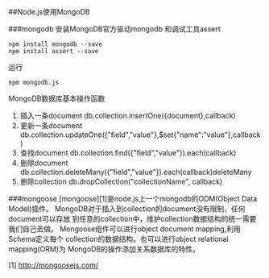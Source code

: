 ##Node.js使用MongoDB

###mongodb
安装MongoDB官方驱动mongodb
和调试工具assert
```
npm install mongodb --save
npm install assert --save
```
运行
```
npm mongodb.js
```
MongoDB数据库基本操作函数
1. 插入一条document db.collection.insertOne({document},callback)
2. 更新一条document db.collection.updateOne({"field","value"},$set{"name":"value"},callback)
3. 查找document db.collection.find({"field","value"}).each(callback)
4. 删除document db.collection.deleteMany({"field","value"}).each(callback)deleteMany
5. 删除collection db.dropCollection("collectionName", callback)

###mongoose
[mongoose][1]是node.js上一个mongodb的ODM(Object Data Model)插件。
MongoDB对于插入到collection的document没有限制，任何document可以存放
到任意的collection中，维护collection数据结构的统一需要我们自己去做。
Mongoose组件可以进行object document mapping,利用Schema定义每个
collection的数据结构。也可以进行object relational mapping(ORM)为
MongoDB的操作添加关系数据库的特性。


[1] http://mongoosejs.com/
